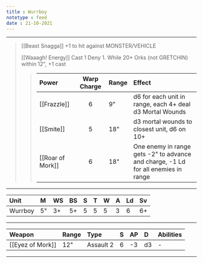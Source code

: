 ```yaml
---
title : Wurrboy
notetype : feed
date : 21-10-2021
---
```


---

> [[Beast Snagga]] +1 to hit against MONSTER/VEHICLE
>  
> [[Waaagh! Energy]] Cast 1 Deny 1. While 20+ Orks (not GRETCHIN) within 12", +1 cast
>> | Power        | Warp Charge | Range | Effect                                                                            |
>> |:------------ |:-----------:|:----- |:--------------------------------------------------------------------------------- |
>> | [[Frazzle]]      | 6           | 9"    | d6 for each unit in range, each 4+ deal d3 Mortal Wounds                          |
>> | [[Smite]]        | 5           | 18"   | d3 mortal wounds to closest unit, d6 on 10+                                       |
>> | [[Roar of Mork]] | 6           | 18"   | One enemy in range gets -2" to advance and charge, -1 Ld for all enemies in range |

---

| Unit    | M   | WS  | BS  | S   | T   | W   | A   | Ld  | Sv  |
|:------- |:--- |:--- |:--- |:--- |:--- |:--- |:--- |:--- |:--- |
| Wurrboy | 5"  | 3+  | 5+  | 5   | 5   | 5   | 3   | 6   | 6+  |

---

| Weapon           | Range | Type      | S   | AP  | D   | Abilities |
|:---------------- |:----- |:--------- |:--- |:--- |:--- |:--------- |
| [[Eyez of Mork]] | 12"   | Assault 2 | 6   | -3  | d3  | -         |

---